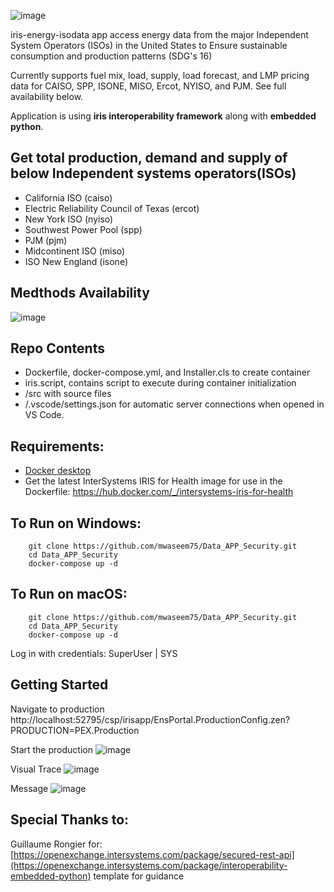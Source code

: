 ![image](https://user-images.githubusercontent.com/18219467/189523406-1da330b7-080b-4a06-95f5-701cbe1e21d3.png)

iris-energy-isodata app access energy data from the major Independent System Operators (ISOs) in the United States to Ensure sustainable consumption and production patterns (SDG's 16)

Currently supports fuel mix, load, supply, load forecast, and LMP pricing data for CAISO, SPP, ISONE, MISO, Ercot, NYISO, and PJM. See full availability below.

Application is using **iris interoperability framework** along with **embedded python**.

## Get total production, demand and supply of below Independent systems operators(ISOs) 
* California ISO (caiso)
* Electric Reliability Council of Texas (ercot)
* New York ISO (nyiso)
* Southwest Power Pool (spp)
* PJM (pjm)
* Midcontinent ISO (miso)
* ISO New England (isone)

## Medthods Availability
![image](https://user-images.githubusercontent.com/18219467/189523605-52527d0d-6f8e-433e-9506-f46a01a26138.png)

## Repo Contents   
* Dockerfile, docker-compose.yml, and Installer.cls to create container
* iris.script, contains script to execute during container initialization 
* /src with source files 
* /.vscode/settings.json for automatic server connections when opened in VS Code.

## Requirements:  
* [Docker desktop]( https://www.docker.com/products/docker-desktop)
* Get the latest InterSystems IRIS for Health image for use in the Dockerfile: https://hub.docker.com/_/intersystems-iris-for-health  

## To Run on Windows:  
```
	git clone https://github.com/mwaseem75/Data_APP_Security.git  
	cd Data_APP_Security  
	docker-compose up -d  
```
## To Run on macOS:  

```
	git clone https://github.com/mwaseem75/Data_APP_Security.git 
	cd Data_APP_Security 
	docker-compose up -d  
```
Log in with credentials: SuperUser | SYS

## Getting Started 
Navigate to production
http://localhost:52795/csp/irisapp/EnsPortal.ProductionConfig.zen?PRODUCTION=PEX.Production

Start the production
![image](https://user-images.githubusercontent.com/18219467/189573043-49dd6f92-dc29-4bc8-9298-f9fd34359c83.png)

Visual Trace
![image](https://user-images.githubusercontent.com/18219467/189573214-36d3f351-f688-4be1-8b12-cbde9b18fec4.png)

Message
![image](https://user-images.githubusercontent.com/18219467/189573344-f32fbb6c-73bf-4e5f-8453-8effc396f556.png)



## Special Thanks to:
Guillaume Rongier for: [https://openexchange.intersystems.com/package/secured-rest-api](https://openexchange.intersystems.com/package/interoperability-embedded-python) template for guidance
